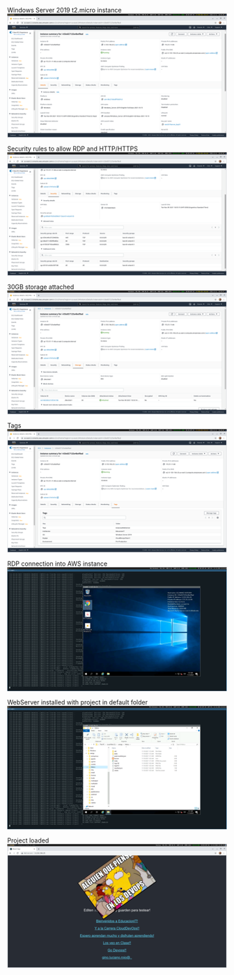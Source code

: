 Windows Server 2019 t2.micro instance
![image01](https://github.com/eodstrcil/DevOpsE1/blob/main/Tarea6/images/scrot01.png?raw=true)

Security rules to allow RDP and HTTP/HTTPS
![image02](https://github.com/eodstrcil/DevOpsE1/blob/main/Tarea6/images/scrot02.png?raw=true)

30GB storage attached
![image03](https://github.com/eodstrcil/DevOpsE1/blob/main/Tarea6/images/scrot03.png?raw=true)

Tags
![image04](https://github.com/eodstrcil/DevOpsE1/blob/main/Tarea6/images/scrot04.png?raw=true)

RDP connection into AWS instance
![image05](https://github.com/eodstrcil/DevOpsE1/blob/main/Tarea6/images/scrot05.png?raw=true)

WebServer installed with project in default folder
![image06](https://github.com/eodstrcil/DevOpsE1/blob/main/Tarea6/images/scrot06.png?raw=true)

Project loaded
![image07](https://github.com/eodstrcil/DevOpsE1/blob/main/Tarea6/images/scrot07.png?raw=true)
